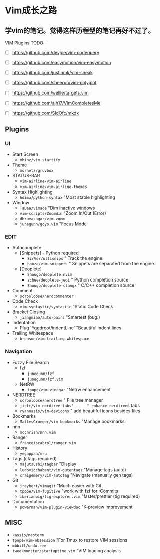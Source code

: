 # Vim成长之路
## 学vim的笔记。觉得这样历程型的笔记再好不过了。


VIM Plugins TODO:
- [ ] https://github.com/devjoe/vim-codequery
- [ ] https://github.com/easymotion/vim-easymotion
- [ ] https://github.com/justinmk/vim-sneak
- [ ] https://github.com/sheerun/vim-polyglot
- [ ] https://github.com/wellle/targets.vim
- [ ] https://github.com/ajh17/VimCompletesMe
- [ ] https://github.com/SidOfc/mkdx


## Plugins

### UI

- Start Screen
    - `mhinz/vim-startify`
- Theme
    - `morhetz/gruvbox`
- STATUS-BAR
    - `vim-airline/vim-airline`
    - `vim-airline/vim-airline-themes`
- Syntax Highlighting
    - `hdima/python-syntax`   "Most stable highlighting
- Window
    - `TaDaa/vimade`  "Dim inactive windows
    - `vim-scripts/ZoomWin` "Zoom In/Out (Error)
    - `dhruvasagar/vim-zoom`
    - `junegunn/goyo.vim`  "Focus Mode



### EDIT

- Autocomplete
    - [Snippets]  - Python required
        - `SirVer/ultisnips`  " Track the engine.
        - `honza/vim-snippets`  " Snippets are separated from the engine.
    - [Deoplete]
        - `Shougo/deoplete.nvim`
        - `zchee/deoplete-jedi`    " Python completion source
        - `Shougo/deoplete-clangx`   " C/C++ completion source
- Comment
    - `scrooloose/nerdcommenter`
- Code Check
    - `vim-syntastic/syntastic` "Static Code Check
- Bracket Closing
    - `jiangmiao/auto-pairs` "Smartest (bug:)
- Indentation
    - Plug  'Yggdroot/indentLine'    "Beautiful indent lines
- Trailing Whitespace
    - `bronson/vim-trailing-whitespace`



### Navigation

- Fuzzy File Search
    - fzf
        - `junegunn/fzf`
        - `junegunn/fzf.vim`
    - NetRW
        - `tpope/vim-vinegar`      "Netrw enhancement
- NERDTREE
    - `scrooloose/nerdtree`          " File tree manager
    - `jistr/vim-nerdtree-tabs'      " enhance nerdtree`s tabs
    - `ryanoasis/vim-devicons`       " add beautiful icons besides files
- Bookmarks
    - `MattesGroeger/vim-bookmarks`  "Manage bookmarks
- nnn
    - `mcchrish/nnn.vim`
- Ranger
    - `francoiscabrol/ranger.vim`
- History
    - `yegappan/mru`
- Tags (ctags required)
    - `majutsushi/tagbar`   "Display
    - `ludovicchabant/vim-gutentags` "Manage tags (auto)
    - `craigemery/vim-autotag`  "Navigate (manually gen tags)
- Git
    - `jreybert/vimagit`  "Much easier with Git
    - `tpope/vim-fugitive` "work with fzf for :Commits
    - `iberianpig/tig-explorer.vim` "faster/prettier (tig required)
- Documentation
    - `powerman/vim-plugin-viewdoc` "K-preview improvement


## MISC

- `kassio/neoterm`
- `tpope/vim-obsession`  "For Tmux to restore VIM sessions
- `mbbill/undotree`
- `tweekmonster/startuptime.vim`   "VIM loading analysis

